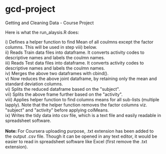 gcd-project
===========

Getting and Cleaning Data - Course Project

Here is what the run_alaysis.R does:

i) Defines a helper function to find Mean of all coulmns except the factor columns. This will be used in step viii) below. <br>
ii) Reads Train data files into dataframe. It converts activity codes to descriptive names and labels the coulmn names. <br>
iii) Reads Test data files into dataframe. It converts activity codes to descriptive names  and labels the coulmn names. <br>
iv) Merges the above two dataframes with cbind(). <br>
v) Now reduces the above joint dataframe, by retaining only the mean and standard deviation columns. <br>
vi) Splits the reduced dataframe based on the "subject". <br>
vii) Splits the above frame further based on the "activity". <br>
viii) Applies helper function to find columns means for all sub-lists (multiple lapply). Note that the helper function removes the factor columns viz. "subject" and "activity" before applying colMeans. <br>
ix) Writes the tidy data into csv file, which is a text file and easily readable in spreadsheet software. <br> <br>
<b> Note: </b> For Coursera uploading purpose, .txt extension has been added to the output .csv file. Though it can be opened in any text editor, it would be easier to read in spreadsheet software like Excel (first remove the .txt extension). <br>
